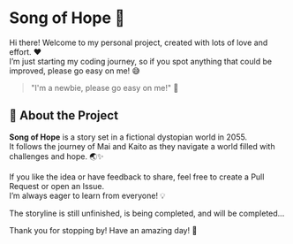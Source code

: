 # Song of Hope 🌟

Hi there! Welcome to my personal project, created with lots of love and effort. ❤️  
I’m just starting my coding journey, so if you spot anything that could be improved, please go easy on me! 😅  

> "I'm a newbie, please go easy on me!" 🐣  

## 🌟 About the Project

**Song of Hope** is a story set in a fictional dystopian world in 2055.  
It follows the journey of Mai and Kaito as they navigate a world filled with challenges and hope. 🌏✨  

If you like the idea or have feedback to share, feel free to create a Pull Request or open an Issue.  
I’m always eager to learn from everyone! 💡

The storyline is still unfinished, is being completed, and will be completed...

Thank you for stopping by! Have an amazing day! 🌈  

